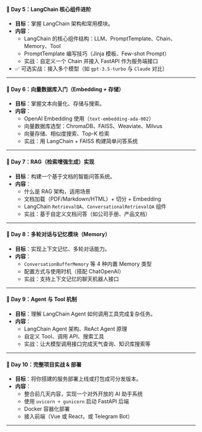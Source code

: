 
#### **📌 Day 5：LangChain 核心组件进阶**

- **目标**：掌握 LangChain 架构和常用模块。
- **内容**：
  - LangChain 的核心组件结构：LLM、PromptTemplate、Chain、Memory、Tool
  - PromptTemplate 编写技巧（Jinja 模板、Few-shot Prompt）
  - 实战：自定义一个 Chain 并接入 FastAPI 作为服务端接口
- ✅ 可选实战：接入多个模型（如 `gpt-3.5-turbo` 与 `Claude` 对比）

------

#### **📌 Day 6：向量数据库入门（Embedding + 存储）**

- **目标**：掌握文本向量化、存储与搜索。
- **内容**：
  - OpenAI Embedding 使用（`text-embedding-ada-002`）
  - 向量数据库选型：ChromaDB、FAISS、Weaviate、Milvus
  - 向量存储、相似度搜索、Top-K 检索
  - 实战：用 LangChain + FAISS 构建简单问答系统

------

#### **📌 Day 7：RAG（检索增强生成）实现**

- **目标**：构建一个基于文档的智能问答系统。
- **内容**：
  - 什么是 RAG 架构，适用场景
  - 文档加载（PDF/Markdown/HTML）+ 切分 + Embedding
  - LangChain `RetrievalQA`、`ConversationalRetrievalQA` 组件
  - 实战：基于自定义文档问答（如公司手册、产品文档）

------

#### **📌 Day 8：多轮对话与记忆模块（Memory）**

- **目标**：实现上下文记忆、多轮对话能力。
- **内容**：
  - `ConversationBufferMemory` 等 4 种内置 Memory 类型
  - 配置方式与使用时机（搭配 ChatOpenAI）
  - 实战：支持上下文记忆的聊天机器人接口

------

#### **📌 Day 9：Agent 与 Tool 机制**

- **目标**：理解 LangChain Agent 如何调用工具完成复杂任务。
- **内容**：
  - LangChain Agent 架构、ReAct Agent 原理
  - 自定义 Tool、调用 API、搜索工具
  - 实战：让大模型调用接口完成天气查询、知识库搜索等

------

#### **📌 Day 10：完整项目实战 & 部署**

- **目标**：将你搭建的服务部署上线或打包成可分发版本。
- **内容**：
  - 整合前几天内容，实现一个对外开放的 AI 助手系统
  - 使用 `uvicorn + gunicorn` 启动 FastAPI 后端
  - Docker 容器化部署
  - 接入前端（Vue 或 React，或 Telegram Bot）

------

